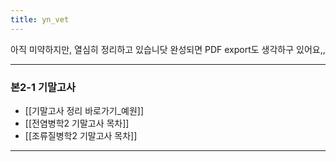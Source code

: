 ```yaml
---
title: yn_vet
---
```


아직 미약하지만, 열심히 정리하고 있습니닷
완성되면 PDF export도 생각하구 있어요,,

---

### 본2-1 기말고사
- [[기말고사 정리 바로가기_예원]]
- [[전염병학2 기말고사 목차]]
- [[조류질병학2 기말고사 목차]]

---
